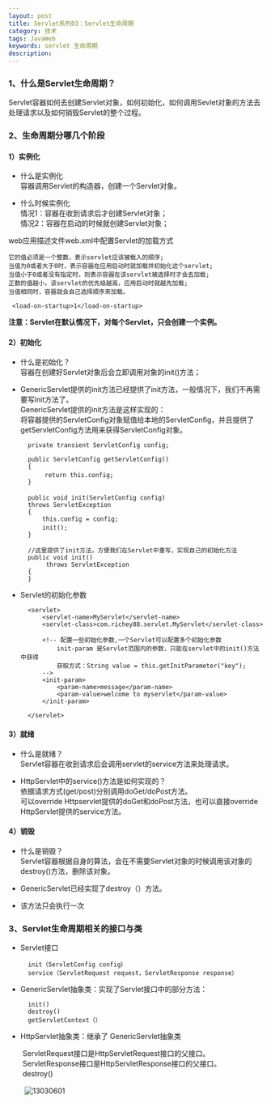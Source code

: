```yaml
---
layout: post
title: Servlet系列03：Servlet生命周期
category: 技术
tags: JavaWeb
keywords: servlet 生命周期
description:
---
```


### 1、什么是Servlet生命周期？

Servlet容器如何去创建Servlet对象，如何初始化，如何调用Sevlet对象的方法去处理请求以及如何销毁Servlet的整个过程。

### 2、生命周期分哪几个阶段

#### 1）实例化   

* 什么是实例化     
容器调用Servlet的构造器，创建一个Servlet对象。    

* 什么时候实例化     
情况1：容器在收到请求后才创建Servlet对象；     
情况2：容器在启动的时候就创建Servlet对象；    

web应用描述文件web.xml中配置Servlet的加载方式

	它的值必须是一个整数，表示servlet应该被载入的顺序;
	当值为0或者大于0时，表示容器在应用启动时就加载并初始化这个servlet;
	当值小于0或者没有指定时，则表示容器在该servlet被选择时才会去加载;
	正数的值越小，该servlet的优先级越高，应用启动时就越先加载;
	当值相同时，容器就会自己选择顺序来加载。

	 <load-on-startup>1</load-on-startup>

**注意：Servlet在默认情况下，对每个Servlet，只会创建一个实例。**

#### 2）初始化   

* 什么是初始化？     
容器在创建好Servlet对象后会立即调用对象的init()方法；    

* GenericServlet提供的init方法已经提供了init方法，一般情况下，我们不再需要写init方法了。   
GenericServlet提供的init方法是这样实现的：    
将容器提供的ServletConfig对象赋值给本地的ServletConfig，并且提供了getServletConfig方法用来获得ServletConfig对象。   

		private transient ServletConfig config;

		public ServletConfig getServletConfig()
		{
		　   return this.config;
		}

		public void init(ServletConfig config)　
		throws ServletException
		{
		 	this.config = config;
		    init();　　
		}

		//这里提供了init方法，方便我们在Servlet中重写，实现自己的初始化方法
		public void init()
		     throws ServletException
		{
		}

* Servlet的初始化参数   

		<servlet>
		  	<servlet-name>MyServlet</servlet-name>
		  	<servlet-class>com.richey88.servlet.MyServlet</servlet-class>

		  	<!-- 配置一些初始化参数,一个Servlet可以配置多个初始化参数
		  		init-param 是Servlet范围内的参数，只能在servlet中的init()方法中获得
		  		获取方式：String value = this.getInitParameter("key");
		  	-->
		  	<init-param>
		  		<param-name>message</param-name>
		  		<param-value>welcome to myservlet</param-value>
		  	</init-param>

		</servlet>

#### 3）就绪    

* 什么是就绪？     
Servlet容器在收到请求后会调用servlet的service方法来处理请求。  

* HttpServlet中的service()方法是如何实现的？     
依据请求方式(get/post)分别调用doGet/doPost方法。   
可以override  Httpservlet提供的doGet和doPost方法，也可以直接override  HttpServlet提供的service方法。

#### 4）销毁  

* 什么是销毁？     
Servlet容器根据自身的算法，会在不需要Servlet对象的时候调用该对象的destroy()方法，删除该对象。

* GenericServlet已经实现了destroy（）方法。   

* 该方法只会执行一次   


### 3、Servlet生命周期相关的接口与类

* Servlet接口

		init（ServletConfig config）
		service（ServletRequest request，ServletResponse response）

* GenericServlet抽象类：实现了Servlet接口中的部分方法：

		init()
		destroy()                                                                   
		getServletContext（）



* HttpServlet抽象类：继承了  GenericServlet抽象类

　　ServletRequest接口是HttpServletRequest接口的父接口。  
　　ServletResponse接口是HttpServletResponse接口的父接口。  
　　destroy()

　　
![13030601](http://ogiythg18.bkt.clouddn.com/servlet02.png)
